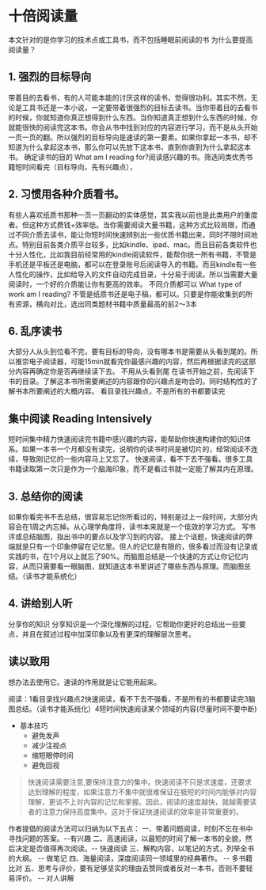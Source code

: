 # 十倍阅读量

本文针对的是你学习的技术点或工具书，而不包括睡眠前阅读的书
为什么要提高阅读量？

## 1. 强烈的目标导向
带着目的去看书，有的人可能本能的讨厌这样的读书，觉得很功利。其实不然，无论是工具书还是一本小说，一定要带着很强烈的目标去读书。当你带着目的去看书的时候，你就知道你真正想得到什么东西。当你知道真正想到什么东西的时候，你就能很快的阅读完这本书。你会从书中找到对应的内容进行学习，而不是从头开始一页一页的翻。所以强烈的目标导向是速读的第一要素。如果你拿起一本书，却不知道为什么拿起这本书，那么你可以先放下这本书，直到你直到为什么拿起这本书。
确定读书的目的 What am I reading for?阅读感兴趣的书。筛选同类优秀书籍短时间看完（目标导向，先有兴趣点），

## 2. 习惯用各种介质看书。
有些人喜欢纸质书那种一页一页翻动的实体感觉，其实我以前也是此类用户的重度者。但这种方式费钱+效率低。当你需要阅读大量书籍，这种方式比较局限，而通过不同介质去读书，能让你短时间快速辨别出一些优质书籍出来，同时不限时间地点。特别目前各类介质平台较多，比如kindle、ipad、mac。而且目前各类软件也十分人性化，比如我目前经常用的kindle阅读软件，能帮你统一所有书籍，不管是手机还是平板还是电脑，都可以在登录账号后阅读导入的书籍。而且kindle有一些人性化的操作，比如给导入的文件自动完成目录，十分易于阅读。所以当需要大量阅读时，一个好的介质能让你有更高的效率。
不同介质都可以 What type of work am I reading?
不管是纸质书还是电子稿，都可以。只要是你能收集到的所有资源，横向对比，选出同类题材书籍中质量最高的前2～3本

## 6. 乱序读书
大部分人从头到位看不完，要有目标的导向，没有哪本书是需要从头看到尾的。所以推崇电子阅读器，可能15min就看完你最感兴趣的内容，然后再根据读完的这部分内容再确定你是否再继续读下去。
不用从头看到尾
在读书开始之前，先阅读下书的目录。了解这本书所需要阐述的内容跟你的兴趣点是吻合的。同时结构性的了解书本所要阐述的大概内容。
看目录找兴趣点，不是所有的书都要读完

## 集中阅读 Reading Intensively
短时间集中精力快速阅读完书籍中感兴趣的内容，能帮助你快速构建你的知识体系。如果一本书一个月都没有读完，说明你的读书时间是被切片的，经常阅读不连续，导致刚记忆的一些内容马上又忘了。
快速阅读，看不下去不强看。很多工具书籍读取第一次只是作为一个脑海印象，而不是看过书就一定能了解其内在原理。

## 3. 总结你的阅读
如果你看完书不去总结，很容易忘记你所看过的，特别是过上一段时间，大部分内容会在1周之内忘掉。从心理学角度将，读书本来就是一个低效的学习方式。
写书评或总结脑图，指出书中的要点以及学习到的内容。
接上个话题，快速阅读的弊端就是只有一个印象停留在记忆里。但人的记忆是有限的，很多看过而没有记录或实践的书，在1个月以上就忘了90%。而脑图总结是一个快速的方式让你记忆内容，从而只需要看一眼脑图，就知道这本书里讲述了哪些东西与原理。而脑图总结。（读书才能系统化）

## 4. 讲给别人听
分享你的知识
分享知识是一个深化理解的过程，它帮助你更好的总结出一些要点，并且在叙述过程中加深印象以及有更深的理解层次思考。

## 读以致用
想办法去使用它。速读的作用就是让它能用起来。


阅读：1看目录找兴趣点2快速阅读，看不下去不强看，不是所有的书都要读完3脑图总结。（读书才能系统化）4短时间快速阅读某个领域的内容(尽量时间不要中断)

* 基本技巧
    * 避免发声
    * 减少注视点
    * 缩短眼停时间
    * 避免回视
> 快速阅读需要注意,要保持注意力的集中。快速阅读不只是求速度，还要求达到理解的程度，如果注意力不集中就很难保证在极短的时间内能够对内容理解，更谈不上对内容的记忆和掌握。因此，阅读的速度越快，就越需要读者的注意力保持高度集中。这对于保证快速阅读的效率是非常重要的。


作者提倡的阅读方法可以归纳为以下五点：
一、带着问题阅读，时刻不忘在书中寻找问题的答案。--有兴趣
二、高速阅读，以最短的时间了解一本书的全貌，然后决定是否值得再次阅读。-- 快速阅读
三、解构内容，以笔记的方式，列举全书的大纲。 -- 做笔记
四、海量阅读，深度阅读同一领域里的经典著作。 -- 多书籍比对
五、思考与评价，要有足够坚实的理由去赞同或者反对一本书，否则不要轻易评价。 -- 对人讲解
